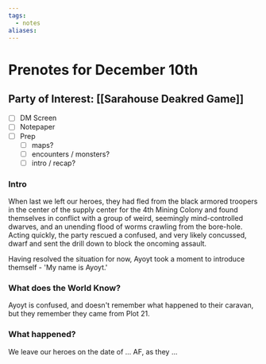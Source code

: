 ```yaml
---
tags:
  - notes
aliases:
---
```


# Prenotes for December 10th
## Party of Interest: [[Sarahouse Deakred Game]]
- [ ] DM Screen
- [ ] Notepaper
- [ ] Prep
	- [ ] maps?
	- [ ] encounters / monsters?
	- [ ] intro / recap?

### Intro

When last we left our heroes, they had fled from the black armored troopers in the center of the supply center for the 4th Mining Colony and found themselves in conflict with a group of weird, seemingly mind-controlled dwarves, and an unending flood of worms crawling from the bore-hole. Acting quickly, the party rescued a confused, and very likely concussed, dwarf and sent the drill down to block the oncoming assault.

Having resolved the situation for now, Ayoyt took a moment to introduce themself - 'My name is Ayoyt.'

### What does the World Know?

Ayoyt is confused, and doesn't remember what happened to their caravan, but they remember they came from Plot 21.

### What happened?


We leave our heroes on the date of ... AF, as they ...